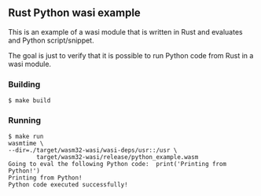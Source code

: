 ## Rust Python wasi example
This is an example of a wasi module that is written in Rust and evaluates and
Python script/snippet.

The goal is just to verify that it is possible to run Python code from Rust
in a wasi module.

### Building
```console
$ make build
```

### Running
```console
$ make run 
wasmtime \
--dir=./target/wasm32-wasi/wasi-deps/usr::/usr \
        target/wasm32-wasi/release/python_example.wasm
Going to eval the following Python code:  print('Printing from Python!')
Printing from Python!
Python code executed successfully!
```
